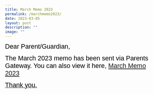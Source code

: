 ```yaml
---
title: March Memo 2023
permalink: /marchmemo2023/
date: 2023-03-05
layout: post
description: ""
image: ""
---
```


<span style="font-size:16.0pt;font-family:Arial;color:black">Dear Parent/Guardian,

<span style="font-size:16.0pt;font-family:Arial;color:black">The March 2023 memo has been sent via Parents Gateway.  You can also view it here, <a href ="/Files/Monthly Memo/Marchmemo2023.pdf/">March Memo 2023

<span style="font-size:16.0pt;font-family:Arial;color:black">Thank you.<br>